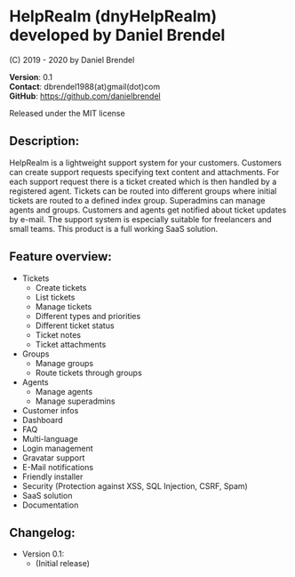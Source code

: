 # HelpRealm (dnyHelpRealm) developed by Daniel Brendel

(C) 2019 - 2020 by Daniel Brendel

**Version**: 0.1\
**Contact**: dbrendel1988(at)gmail(dot)com\
**GitHub**: https://github.com/danielbrendel

Released under the MIT license

## Description:
HelpRealm is a lightweight support system for your customers. Customers can create support requests 
specifying text content and attachments. For each support request there is a ticket created which is then handled 
by a registered agent. Tickets can be routed into different groups where initial tickets are routed to a defined 
index group. Superadmins can manage agents and groups. Customers and agents get notified about ticket updates by e-mail.
The support system is especially suitable for freelancers and small teams. This product is a full working SaaS solution.

## Feature overview:
+ Tickets
	- Create tickets
	- List tickets
	- Manage tickets
	- Different types and priorities
	- Different ticket status
	- Ticket notes
	- Ticket attachments
+ Groups
	- Manage groups
	- Route tickets through groups
+ Agents
	- Manage agents
	- Manage superadmins
+ Customer infos
+ Dashboard
+ FAQ
+ Multi-language
+ Login management
+ Gravatar support
+ E-Mail notifications
+ Friendly installer
+ Security (Protection against XSS, SQL Injection, CSRF, Spam)
+ SaaS solution
+ Documentation

## Changelog:
+ Version 0.1:
	- (Initial release)